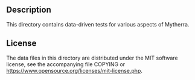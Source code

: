 Description
------------

This directory contains data-driven tests for various aspects of Mytherra.

License
--------

The data files in this directory are distributed under the MIT software
license, see the accompanying file COPYING or
https://www.opensource.org/licenses/mit-license.php.

